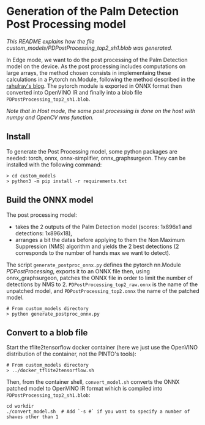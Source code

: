 # Generation of the Palm Detection Post Processing model 

*This README explains how the file custom_models/PDPostProcessing_top2_sh1.blob was generated.*

In Edge mode, we want to do the post processing of the Palm Detection model on the device. As the post processing includes computations on large arrays, the method chosen consists in implementaing these calculations in a Pytorch nn.Module, following the method described in the [rahulrav's blog](https://rahulrav.com/blog/depthai_camera.html).
The pytorch module is exported in ONNX format then converted into OpenVINO IR and finally into a blob file `PDPostProcessing_top2_sh1.blob`.

*Note that in Host mode, the same post processing is done on the host with numpy and OpenCV nms function.*

## Install

To generate the Post Processing model, some python packages are needed: torch, onnx, onnx-simplifier, onnx_graphsurgeon. They can be installed with the following command:

```
> cd custom_models
> python3 -m pip install -r requirements.txt
```

## Build the ONNX model

The post processing model:
* takes the 2 outputs of the Palm Detection model (scores: 1x896x1 and detections: 1x896x18),
* arranges a bit the datas before applying to them the Non Maximum Suppression (NMS) algorithm and yields the 2 best detections (2 corresponds to the number of hands max we want to detect). 

The script `generate_postproc_onnx.py` defines the pytorch nn.Module *PDPostProcessing*, exports it to an ONNX file then, using onnx_graphsurgeon, patches the ONNX file in order to limit the number of detections by NMS to 2. `PDPostProcessing_top2_raw.onnx` is the name of the unpatched model, and `PDPostProcessing_top2.onnx` the name of the patched model.
```
# From custom_models directory
> python generate_postproc_onnx.py
``` 

## Convert to a blob file

Start the tflite2tensorflow docker container (here we just use the OpenVINO distribution of the container, not the PINTO's tools):
```
# From custom_models directory
> ../docker_tflite2tensorflow.sh
```

Then, from the container shell, `convert_model.sh` converts the ONNX patched model to OpenVINO IR format wihich is compiled into `PDPostProcessing_top2_sh1.blob`:
```
cd workdir
./convert_model.sh  # Add `-s #` if you want to specify a number of shaves other than 1
```



